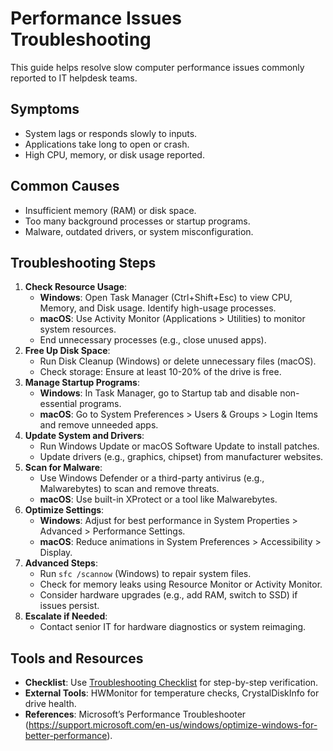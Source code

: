 # Performance Issues Troubleshooting

This guide helps resolve slow computer performance issues commonly reported to IT helpdesk teams.

## Symptoms
- System lags or responds slowly to inputs.
- Applications take long to open or crash.
- High CPU, memory, or disk usage reported.

## Common Causes
- Insufficient memory (RAM) or disk space.
- Too many background processes or startup programs.
- Malware, outdated drivers, or system misconfiguration.

## Troubleshooting Steps
1. **Check Resource Usage**:
   - **Windows**: Open Task Manager (Ctrl+Shift+Esc) to view CPU, Memory, and Disk usage. Identify high-usage processes.
   - **macOS**: Use Activity Monitor (Applications > Utilities) to monitor system resources.
   - End unnecessary processes (e.g., close unused apps).
2. **Free Up Disk Space**:
   - Run Disk Cleanup (Windows) or delete unnecessary files (macOS).
   - Check storage: Ensure at least 10-20% of the drive is free.
3. **Manage Startup Programs**:
   - **Windows**: In Task Manager, go to Startup tab and disable non-essential programs.
   - **macOS**: Go to System Preferences > Users & Groups > Login Items and remove unneeded apps.
4. **Update System and Drivers**:
   - Run Windows Update or macOS Software Update to install patches.
   - Update drivers (e.g., graphics, chipset) from manufacturer websites.
5. **Scan for Malware**:
   - Use Windows Defender or a third-party antivirus (e.g., Malwarebytes) to scan and remove threats.
   - **macOS**: Use built-in XProtect or a tool like Malwarebytes.
6. **Optimize Settings**:
   - **Windows**: Adjust for best performance in System Properties > Advanced > Performance Settings.
   - **macOS**: Reduce animations in System Preferences > Accessibility > Display.
7. **Advanced Steps**:
   - Run `sfc /scannow` (Windows) to repair system files.
   - Check for memory leaks using Resource Monitor or Activity Monitor.
   - Consider hardware upgrades (e.g., add RAM, switch to SSD) if issues persist.
8. **Escalate if Needed**:
   - Contact senior IT for hardware diagnostics or system reimaging.

## Tools and Resources
- **Checklist**: Use [Troubleshooting Checklist](../resources/troubleshooting_checklist.md) for step-by-step verification.
- **External Tools**: HWMonitor for temperature checks, CrystalDiskInfo for drive health.
- **References**: Microsoft’s Performance Troubleshooter (https://support.microsoft.com/en-us/windows/optimize-windows-for-better-performance).
